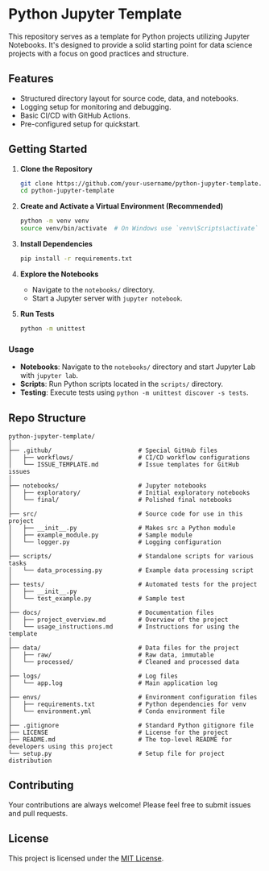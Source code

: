 # Python Jupyter Template

This repository serves as a template for Python projects utilizing Jupyter Notebooks. It's designed to provide a solid starting point for data science projects with a focus on good practices and structure.

## Features

- Structured directory layout for source code, data, and notebooks.
- Logging setup for monitoring and debugging.
- Basic CI/CD with GitHub Actions.
- Pre-configured setup for quickstart.

## Getting Started

1. **Clone the Repository**
    ```bash
    git clone https://github.com/your-username/python-jupyter-template.git
    cd python-jupyter-template
    ```

2. **Create and Activate a Virtual Environment (Recommended)**
    ```bash
    python -m venv venv
    source venv/bin/activate  # On Windows use `venv\Scripts\activate`
    ```

3. **Install Dependencies**
    ```bash
    pip install -r requirements.txt
    ```

4. **Explore the Notebooks**
    - Navigate to the `notebooks/` directory.
    - Start a Jupyter server with `jupyter notebook`.

5. **Run Tests**
    ```bash
    python -m unittest
    ```

### Usage

- **Notebooks**: Navigate to the `notebooks/` directory and start Jupyter Lab with `jupyter lab`.
- **Scripts**: Run Python scripts located in the `scripts/` directory.
- **Testing**: Execute tests using `python -m unittest discover -s tests`.


## Repo Structure

```
python-jupyter-template/
│
├── .github/                        # Special GitHub files
│   ├── workflows/                  # CI/CD workflow configurations
│   └── ISSUE_TEMPLATE.md           # Issue templates for GitHub issues
│
├── notebooks/                      # Jupyter notebooks
│   ├── exploratory/                # Initial exploratory notebooks
│   └── final/                      # Polished final notebooks
│
├── src/                            # Source code for use in this project
│   ├── __init__.py                 # Makes src a Python module
│   ├── example_module.py           # Sample module
│   └── logger.py                   # Logging configuration
│
├── scripts/                        # Standalone scripts for various tasks
│   └── data_processing.py          # Example data processing script
│
├── tests/                          # Automated tests for the project
│   ├── __init__.py
│   └── test_example.py             # Sample test
│
├── docs/                           # Documentation files
│   ├── project_overview.md         # Overview of the project
│   └── usage_instructions.md       # Instructions for using the template
│
├── data/                           # Data files for the project
│   ├── raw/                        # Raw data, immutable
│   └── processed/                  # Cleaned and processed data
│
├── logs/                           # Log files
│   └── app.log                     # Main application log
│
├── envs/                           # Environment configuration files
│   ├── requirements.txt            # Python dependencies for venv
│   └── environment.yml             # Conda environment file
│
├── .gitignore                      # Standard Python gitignore file
├── LICENSE                         # License for the project
├── README.md                       # The top-level README for developers using this project
└── setup.py                        # Setup file for project distribution
```

## Contributing

Your contributions are always welcome! Please feel free to submit issues and pull requests.

## License

This project is licensed under the [MIT License](LICENSE).
